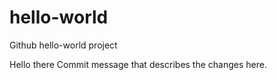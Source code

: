 # hello-world
Github hello-world project

Hello there
Commit message that describes the changes here.
